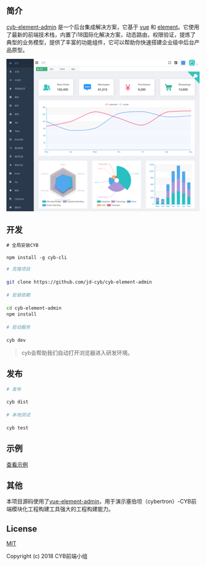 ## 简介

[cyb-element-admin](http://www.hestudy.com/cyb/cyb-element-admin/) 是一个后台集成解决方案，它基于 [vue](https://github.com/vuejs/vue) 和 [element](https://github.com/ElemeFE/element)。它使用了最新的前端技术栈，内置了i18国际化解决方案，动态路由，权限验证，提炼了典型的业务模型，提供了丰富的功能组件，它可以帮助你快速搭建企业级中后台产品原型。

<div align="center">
  <img src="./demo.png" alt="demo">
</div>

## 开发

```
# 全局安装CYB

npm install -g cyb-cli
```

```bash
# 克隆项目

git clone https://github.com/jd-cyb/cyb-element-admin

# 安装依赖

cd cyb-element-admin
npm install

# 启动服务

cyb dev
```

> cyb会帮助我们自动打开浏览器进入研发环境。

## 发布
```bash
# 发布

cyb dist

# 本地测试

cyb test
```

## 示例

[查看示例](http://www.hestudy.com/cyb/cyb-element-admin/)

## 其他

本项目源码使用了[vue-element-admin](https://github.com/PanJiaChen/vue-element-admin)，用于演示塞伯坦（cybertron）-CYB前端模块化工程构建工具强大的工程构建能力。

## License

[MIT](http://opensource.org/licenses/MIT)

Copyright (c) 2018 CYB前端小组

